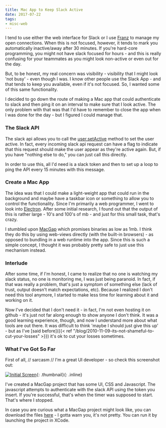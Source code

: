 ```yaml
---
title: Mac App to Keep Slack Active
date: 2017-07-22
tags:
- misc-web
---
```

I tend to use either the web interface for Slack or I use [Franz](http://meetfranz.com) to manage my open connections.  When this is not focused, however, it tends to mark you automatically inactive/away after 30 minutes.  If you're hard-core programming, you might not have slack focused for hours - and this is really confusing for your teammates as you might look non-active or even out for the day.

<!--more-->

But, to be honest, my real concern was visibility - visibility that I might look 'not busy' - even though I was.  I know other people use the Slack App - and that tends to keep you available, even if it's not focused.  So, I wanted some of this same functionality.

I decided to go down the route of making a Mac app that could authenticate to slack and then ping it on an interval to make sure that I look active.  The only problem with that was that I'd have to remember to close the app when I was done for the day - but I figured I could manage that.

### The Slack API

The slack api allows you to call the [user.setActive](https://api.slack.com/methods/users.setActive) method to set the user active.  In fact, every incoming slack api request can have a flag to indicate that this request should make the user appear as they're active again.  But, if you have "nothing else to do," you can just call this directly.

In order to use this, all I'd need is a slack token and then to set up a loop to ping the API every 15 minutes with this message.

### Create a Mac App

The idea was that I could make a light-weight app that could run in the background and maybe have a taskbar icon or something to allow you to control the functionality.  Since I'm primarily a web programmer, I went to look into [Electron](https://electron.atom.io/).  After some initial research, I found out that the output of this is rather large - 10's and 100's of mb - and just for this small task, that's crazy.  

I stumbled upon [MacGap](https://macgapproject.github.io/) which promises binaries as low as 1mb.  I think they do this by using web-views directly (with the built-in browsers) - as opposed to bundling in a web runtime into the app.  Since this is such a simple concept, I thought it was probably pretty safe to just use this mechanism instead.

### Interlude

After some time, if I'm honest, I came to realize that no one is watching my slack status, no one is monitoring me, I was just being paranoid.  In fact, if that was really a problem, that's just a symptom of something else (lack of trust, output doesn't match expectations, etc).  Because I realized I don't need this tool anymore, I started to make less time for learning about it and working on it.

Now I've decided that I don't need it - in fact, I'm not even hosting it on github - it's just not far along enough to show anyone I don't think.  It was a good learning experience, though, and now I understand more about what tools are out there.  It was difficult to think 'maybe I should just give this up' - but as I've [said before]({{< ref "/blog/2010-11-09-its-not-shameful-to-cut-your-losses" >}}) it's ok to cut your losses sometimes.

### What I've Got So Far

First of all, // sarcasm // I'm a great UI developer - so check this screenshot out:

[![Initial Screen](/uploads/2017/initial-screen-mac-gap.png)](/uploads/2017/initial-screen-mac-gap.png){: .thumbnail}{: .inline}

I've created a MacGap project that has some UI, CSS and Javascript.  The javascript attempts to authenticate with the slack API using the token you insert.  If you're successful, that's when the timer was supposed to start.  That's where I stopped.

In case you are curious what a MacGap project might look like, you can download the files [here](/uploads/2017/iampresent.zip) - I gotta warn you, it's not pretty.  You can run it by launching the project in XCode.